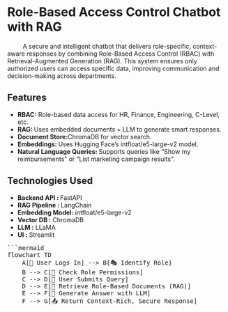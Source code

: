 <h1> Role-Based Access Control Chatbot with RAG </h1>

<div>
  <p>&nbsp&nbsp&nbsp&nbsp&nbsp&nbsp&nbsp&nbsp A secure and intelligent chatbot that delivers role-specific, context-aware responses by combining Role-Based Access Control (RBAC) with Retrieval-Augmented Generation (RAG). This system ensures only authorized users can access specific data, improving communication and decision-making across departments.</p></div>

<h2>Features</h2>
<ul>
  <li><b>RBAC:</b> Role-based data access for HR, Finance, Engineering, C-Level, etc.</li>
  <li><b>RAG: </b> Uses embedded documents + LLM to generate smart responses.</li>
  <li><b>Document Store:</b>ChromaDB for vector search.</li>
  <li><b> Embeddings: </b> Uses Hugging Face’s intfloat/e5-large-v2 model.</li>
  <li><b>Natural Language Queries: </b> Supports queries like “Show my reimbursements” or “List marketing campaign results”.</li>
</ul>
<h2> Technologies Used</h2>
<ul>
<li><b>Backend API : </b> FastAPI</li>
<li><b>	RAG Pipeline : </b> LangChain</li>
<li><b>Embedding Model:</b> intfloat/e5-large-v2</li>
<li><b>Vector DB  :</b> ChromaDB </li>
<li><b>LLM	:</b> LLaMA</li>
<li><b>UI  :</b> Streamlit</li>                                   
</ul>

<pre lang="markdown">```mermaid
flowchart TD
    A[🔐 User Logs In] --> B{🎭 Identify Role}
    B --> C[📄 Check Role Permissions]
    C --> D[💬 User Submits Query]
    D --> E[📂 Retrieve Role-Based Documents (RAG)]
    E --> F[🤖 Generate Answer with LLM]
    F --> G[📤 Return Context-Rich, Secure Response]</pre>

